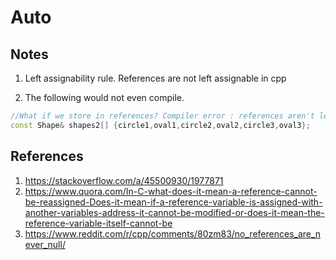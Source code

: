 # Auto

## Notes
1. Left assignability rule. References are not left assignable in cpp

2. The following would not even compile.

```cpp
//What if we store in references? Compiler error : references aren't left assignable
const Shape& shapes2[] {circle1,oval1,circle2,oval2,circle3,oval3};
```


## References

1. https://stackoverflow.com/a/45500930/1977871
2. https://www.quora.com/In-C-what-does-it-mean-a-reference-cannot-be-reassigned-Does-it-mean-if-a-reference-variable-is-assigned-with-another-variables-address-it-cannot-be-modified-or-does-it-mean-the-reference-variable-itself-cannot-be
3. https://www.reddit.com/r/cpp/comments/80zm83/no_references_are_never_null/

